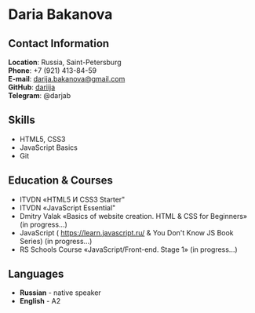 # Daria Bakanova

## Contact Information

**Location**: Russia, Saint-Petersburg  
**Phone**: +7 (921) 413-84-59  
**E-mail**: darija.bakanova@gmail.com  
**GitHub**: [dariija](https://github.com/dariija)  
**Telegram**: @darjab  

## Skills

* HTML5, CSS3
* JavaScript Basics
* Git

## Education & Courses 

* ITVDN «HTML5 И CSS3 Starter"  
* ITVDN «JavaScript Essential"  
* Dmitry Valak «Basics of website creation. HTML & CSS for Beginners» (in progress...)  
* JavaScript ( https://learn.javascript.ru/ & You Don't Know JS Book Series) (in progress...)  
* RS Schools Course «JavaScript/Front-end. Stage 1» (in progress...)  

## Languages

* **Russian** - native speaker  
* **English** - A2  
